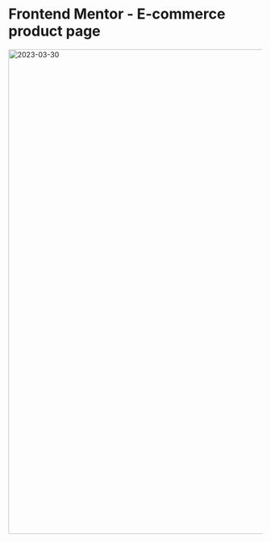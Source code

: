 # Frontend Mentor - E-commerce product page

<img width="960" alt="2023-03-30" src="https://user-images.githubusercontent.com/50919991/228983218-f0622fb5-feeb-4c11-83a5-cff295523082.png">
